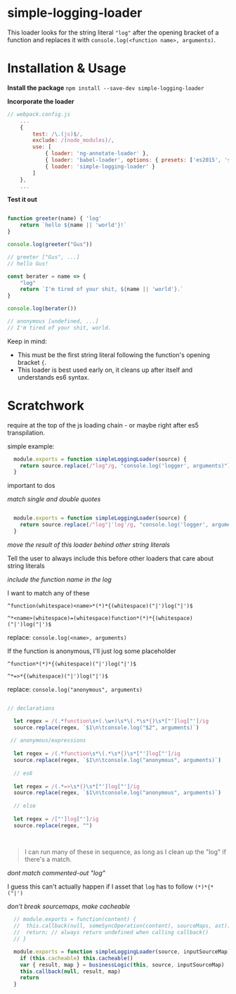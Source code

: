 
# simple-logging-loader

<!-- [![npm](https://img.shields.io/npm/dt/simple-logging-loader.svg?style=flat-square)]() -->
<!-- [![npm](https://img.shields.io/npm/v/simple-logging-loader.svg?style=flat-square)]() -->

This loader looks for the string literal `"log"` after the opening bracket of a function and replaces it with `console.log(<function name>, arguments)`.

# Installation & Usage

**Install the package**
`npm install --save-dev simple-logging-loader`

**Incorporate the loader**

```js 
// webpack.config.js
	...
	{
		test: /\.(js)$/,
		exclude: /(node_modules)/,
		use: [
			{ loader: 'ng-annotate-loader' }, 
			{ loader: 'babel-loader', options: { presets: ['es2015', 'stage-0'] } },
			{ loader: 'simple-logging-loader' }
		]
	},
	...

```

**Test it out**

```js

function greeter(name) { 'log'
	return `hello ${name || 'world'}!`
}

console.log(greeter("Gus"))

// greeter ["Gus", ...]
// hello Gus!

const berater = name => { 
	"log"
	return `I'm tired of your shit, ${name || 'world'}.`
}

console.log(berater())

// anonymous [undefined, ...]
// I'm tired of your shit, world.

```


Keep in mind:
* This must be the first string literal following the function's opening bracket `{`.
* This loader is best used early on, it cleans up after itself and understands es6 syntax.

# Scratchwork

require at the top of the js loading chain - or maybe right after es5 transpilation.

simple example:

```js
  module.exports = function simpleLoggingLoader(source) {
    return source.replace(/"log"/g, "console.log('logger', arguments)")
  }
 ```
 
important to dos

*match single and double quotes*

```js

  module.exports = function simpleLoggingLoader(source) {
    return source.replace(/"log"|'log'/g, "console.log('logger', arguments)")
  }

```

*move the result of this loader behind other string literals*

Tell the user to always include this before other loaders that care about string literals

*include the function name in the log*

I want to match any of these

`^function(whitespace)<name>*(*)*{(whitespace)("|')log("|')$`

`^*<name>(whitespace)=(whitespace)function*(*)*{(whitespace)("|')log("|')$`

replace: `console.log(<name>, arguments)`

If the function is anonymous, I'll just log some placeholder

`^function*(*)*{(whitespace)("|')log("|')$`

`^*=>*{(whitespace)("|')log("|')$`

replace: `console.log("anonymous", arguments)`


```js

// declarations

  let regex = /(.*function\s+(.\w+)\s*\(.*\s*{)\s*["']log["']/ig
  source.replace(regex, `$1\n\tconsole.log("$2", arguments)`)
  
 // anonymous/expressions
  
  let regex = /(.*function\s*\(.*\s*{)\s*["']log["']/ig
  source.replace(regex, `$1\n\tconsole.log("anonymous", arguments)`)
  
  // es6
    
  let regex = /(.*=>\s*{)\s*["']log["']/ig
  source.replace(regex, `$1\n\tconsole.log("anonymous", arguments)`)
  
  // else
  
  let regex = /["']log["']/ig
  source.replace(regex, "")
  
  
```
> I can run many of these in sequence, as long as I clean up the "log" if there's a match.


*dont match commented-out "log"*

I guess this can't actually happen if I asset that `log` has to follow `(*)*{*("|')`

*don't break sourcemaps, make cacheable*

```js
  // module.exports = function(content) {
  //  this.callback(null, someSyncOperation(content), sourceMaps, ast);
  //  return; // always return undefined when calling callback()
  // }

  module.exports = function simpleLoggingLoader(source, inputSourceMap) {
    if (this.cacheable) this.cacheable()
    var { result, map } = businessLogic(this, source, inputSourceMap)
    this.callback(null, result, map)
    return
  }
```
